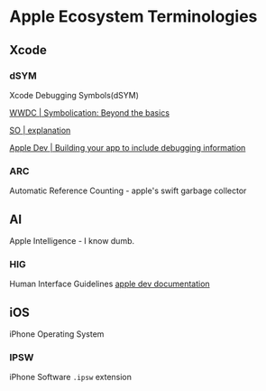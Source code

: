 # Apple Ecosystem Terminologies

## Xcode 

### dSYM

Xcode Debugging Symbols(dSYM)

[WWDC | Symbolication: Beyond the basics](https://developer.apple.com/videos/play/wwdc2021/10211/)

[SO | explanation](https://stackoverflow.com/questions/3656391/whats-the-dsym-and-how-to-use-it-ios-sdk)

[Apple Dev | Building your app to include debugging information](https://developer.apple.com/documentation/xcode/building-your-app-to-include-debugging-information)

### ARC

Automatic Reference Counting - apple's swift garbage collector

## AI
Apple Intelligence - I know dumb.

### HIG

Human Interface Guidelines
[apple dev documentation](https://developer.apple.com/design/human-interface-guidelines)


## iOS

iPhone Operating System

### IPSW

iPhone Software `.ipsw` extension

## Mac 

### OS X | MacOS

Macintosh OS X
OS X 10.0 (Cheetah) - 10.15 (Catalina)

### macOS

macOS after OS 11